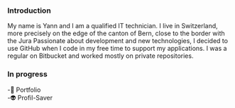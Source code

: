### Introduction
My name is Yann and I am a qualified IT technician. I live in Switzerland, more precisely on the edge of the canton of Bern, close to the border with the Jura
Passionate about development and new technologies, I decided to use GitHub when I code in my free time to support my applications. I was a regular on Bitbucket and worked mostly on private repositories.

### In progress
 -:robot: Portfolio  
 -:alien: Profil-Saver

